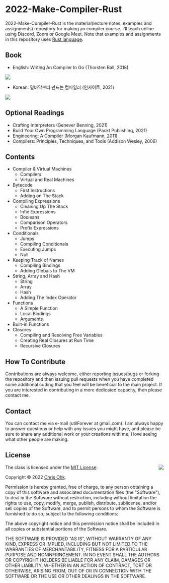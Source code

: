 # 2022-Make-Compiler-Rust

2022-Make-Compiler-Rust is the material(lecture notes, examples and assignments) repository for making an compiler course. I'll teach online using Discord, Zoom or Google Meet. Note that examples and assignments in this repository uses [Rust language](https://www.rust-lang.org/).

## Book

- English: Writing An Compiler In Go (Thorsten Ball, 2018)

![](https://compilerbook.com/images/cover-514e0936.png)

- Korean: 밑바닥부터 만드는 컴파일러 (인사이트, 2021)

![](https://insightbookblog.files.wordpress.com/2021/08/ecbbb4ed8c8cec9dbceb9fac-ed919ceca780ec9e85ecb2b4.jpg?w=408)

## Optional Readings

- Crafting Interpreters (Genever Benning, 2021)
- Build Your Own Programming Language (Packt Publishing, 2021)
- Engineering: A Compiler (Morgan Kaufmann, 2011)
- Compilers: Principles, Techniques, and Tools (Addison Wesley, 2006)

## Contents

- Compiler & Virtual Machines
  - Compilers
  - Virtual and Real Machines
- Bytecode
  - First Instructions
  - Adding on The Stack
- Compiling Expressions
  - Cleaning Up The Stack
  - Infix Expressions
  - Booleans
  - Comparison Operators
  - Prefix Expressions
- Conditionals
  - Jumps
  - Compiling Conditionals
  - Executing Jumps
  - Null
- Keeping Track of Names
  - Compiling Bindings
  - Adding Globals to The VM
- String, Array and Hash
  - String
  - Array
  - Hash
  - Adding The Index Operator
- Functions
  - A Simple Function
  - Local Bindings
  - Arguments
- Built-in Functions
- Closures
  - Compiling and Resolving Free Variables
  - Creating Real Closures at Run Time
  - Recursive Closures

## How To Contribute

Contributions are always welcome, either reporting issues/bugs or forking the repository and then issuing pull requests when you have completed some additional coding that you feel will be beneficial to the main project. If you are interested in contributing in a more dedicated capacity, then please contact me.

## Contact

You can contact me via e-mail (utilForever at gmail.com). I am always happy to answer questions or help with any issues you might have, and please be sure to share any additional work or your creations with me, I love seeing what other people are making.

## License

<img align="right" src="http://opensource.org/trademarks/opensource/OSI-Approved-License-100x137.png">

The class is licensed under the [MIT License](http://opensource.org/licenses/MIT):

Copyright &copy; 2022 [Chris Ohk](http://www.github.com/utilForever).

Permission is hereby granted, free of charge, to any person obtaining a copy of this software and associated documentation files (the "Software"), to deal in the Software without restriction, including without limitation the rights to use, copy, modify, merge, publish, distribute, sublicense, and/or sell copies of the Software, and to permit persons to whom the Software is furnished to do so, subject to the following conditions:

The above copyright notice and this permission notice shall be included in all copies or substantial portions of the Software.

THE SOFTWARE IS PROVIDED "AS IS", WITHOUT WARRANTY OF ANY KIND, EXPRESS OR IMPLIED, INCLUDING BUT NOT LIMITED TO THE WARRANTIES OF MERCHANTABILITY, FITNESS FOR A PARTICULAR PURPOSE AND NONINFRINGEMENT. IN NO EVENT SHALL THE AUTHORS OR COPYRIGHT HOLDERS BE LIABLE FOR ANY CLAIM, DAMAGES OR OTHER LIABILITY, WHETHER IN AN ACTION OF CONTRACT, TORT OR OTHERWISE, ARISING FROM, OUT OF OR IN CONNECTION WITH THE SOFTWARE OR THE USE OR OTHER DEALINGS IN THE SOFTWARE.
